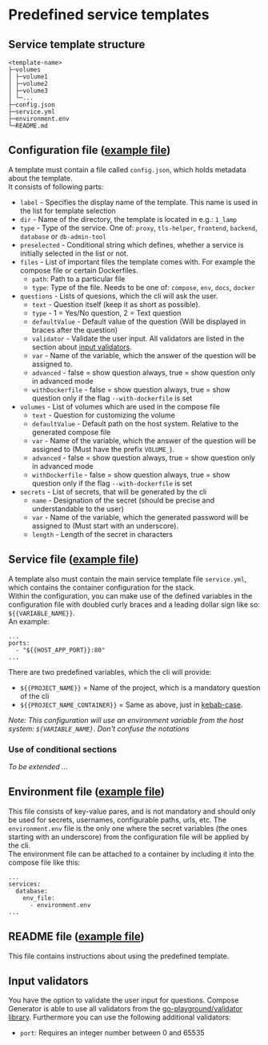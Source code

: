 # Predefined service templates

## Service template structure
```
<template-name>
├─volumes
│ ├─volume1
│ ├─volume2
│ ├─volume3
│ └─...
├─config.json
├─service.yml
├─environment.env
└─README.md
```

## Configuration file ([example file](angular/config.json))
A template must contain a file called `config.json`, which holds metadata about the template.<br>
It consists of following parts:

- `label` - Specifies the display name of the template. This name is used in the list for template selection
- `dir` - Name of the directory, the template is located in e.g.: `1_lamp`
- `type` - Type of the service. One of: `proxy`, `tls-helper`, `frontend`, `backend`, `database` or `db-admin-tool`
- `preselected` - Conditional string which defines, whether a service is initially selected in the list or not.
- `files` - List of important files the template comes with. For example the compose file or certain Dockerfiles.
	- `path`: Path to a particular file
	- `type`: Type of the file. Needs to be one of: `compose`, `env`, `docs`, `docker`
- `questions` - Lists of quesions, which the cli will ask the user.
	- `text` - Question itself (keep it as short as possible).
	- `type` - 1 = Yes/No question, 2 = Text question
	- `defaultValue` - Default value of the question (Will be displayed in braces after the question)
	- `validator` - Validate the user input. All validators are listed in the section about [input validators](#input-validators).
	- `var` - Name of the variable, which the answer of the question will be assigned to.
	- `advanced` - false = show question always, true = show question only in advanced mode
	- `withDockerfile` - false = show question always, true = show question only if the flag `--with-dockerfile` is set
- `volumes` - List of volumes which are used in the compose file
	- `text` - Question for customizing the volume
	- `defaultValue` - Default path on the host system. Relative to the generated compose file
	- `var` - Name of the variable, which the answer of the question will be assigned to (Must have the prefix `VOLUME_`).
	- `advanced` - false = show question always, true = show question only in advanced mode
	- `withDockerfile` - false = show question always, true = show question only if the flag `--with-dockerfile` is set
- `secrets` - List of secrets, that will be generated by the cli
	- `name` - Designation of the secret (should be precise and understandable to the user)
	- `var` - Name of the variable, which the generated password will be assigned to (Must start with an underscore).
	- `length` - Length of the secret in characters

## Service file ([example file](angular/service.yml))
A template also must contain the main service template file `service.yml`, which contains the container configuration for the stack.<br>
Within the configuration, you can make use of the defined variables in the configuration file with doubled curly braces and a leading dollar sign like so: `${{VARIABLE_NAME}}`.<br>
An example:

```
...
ports:
  - "${{HOST_APP_PORT}}:80"
...
```

There are two predefined variables, which the cli will provide:

- `${{PROJECT_NAME}}` = Name of the project, which is a mandatory question of the cli
- `${{PROJECT_NAME_CONTAINER}}` = Same as above, just in [kebab-case](https://medium.com/better-programming/string-case-styles-camel-pascal-snake-and-kebab-case-981407998841#a084).

*Note: This configuration will use an environment variable from the host system: `${VARIABLE_NAME}`. Don't confuse the notations*

### Use of conditional sections
*To be extended ...*

## Environment file ([example file](angular/environment.env))
This file consists of key-value pares, and is not mandatory and should only be used for secrets, usernames, configurable paths, urls, etc.
The `environment.env` file is the only one where the secret variables (the ones starting with an underscore) from the configuration file will be applied by the cli.<br>
The environment file can be attached to a container by including it into the compose file like this:
```
...
services:
  database:
	env_file:
	  - environment.env
...
```

## README file ([example file](angular/README.md))
This file contains instructions about using the predefined template.

## Input validators
You have the option to validate the user input for questions. Compose Generator is able to use all validators from the [go-playground/validator library](https://github.com/go-playground/validator#baked-in-validations). Furthermore you can use the following additional validators:

-	`port`: Requires an integer number between 0 and 65535